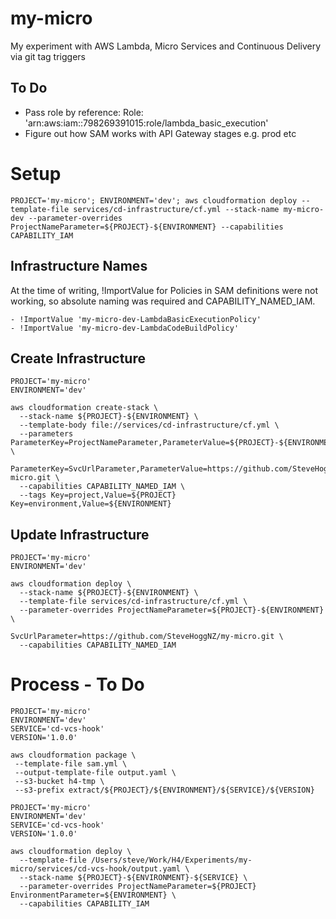 # my-micro
My experiment with AWS Lambda, Micro Services and Continuous Delivery via git tag triggers

## To Do

* Pass role by reference: Role: 'arn:aws:iam::798269391015:role/lambda_basic_execution'
* Figure out how SAM works with API Gateway stages e.g. prod etc

# Setup

```
PROJECT='my-micro'; ENVIRONMENT='dev'; aws cloudformation deploy --template-file services/cd-infrastructure/cf.yml --stack-name my-micro-dev --parameter-overrides ProjectNameParameter=${PROJECT}-${ENVIRONMENT} --capabilities CAPABILITY_IAM
```

## Infrastructure Names

At the time of writing, !ImportValue for Policies in SAM definitions were not working, so absolute naming was required and CAPABILITY_NAMED_IAM.

```
- !ImportValue 'my-micro-dev-LambdaBasicExecutionPolicy'
- !ImportValue 'my-micro-dev-LambdaCodeBuildPolicy'
```


## Create Infrastructure

```
PROJECT='my-micro'
ENVIRONMENT='dev'

aws cloudformation create-stack \
  --stack-name ${PROJECT}-${ENVIRONMENT} \
  --template-body file://services/cd-infrastructure/cf.yml \
  --parameters ParameterKey=ProjectNameParameter,ParameterValue=${PROJECT}-${ENVIRONMENT} \
               ParameterKey=SvcUrlParameter,ParameterValue=https://github.com/SteveHoggNZ/my-micro.git \
  --capabilities CAPABILITY_NAMED_IAM \
  --tags Key=project,Value=${PROJECT} Key=environment,Value=${ENVIRONMENT}
```

## Update Infrastructure

```
PROJECT='my-micro'
ENVIRONMENT='dev'

aws cloudformation deploy \
  --stack-name ${PROJECT}-${ENVIRONMENT} \
  --template-file services/cd-infrastructure/cf.yml \
  --parameter-overrides ProjectNameParameter=${PROJECT}-${ENVIRONMENT} \
                        SvcUrlParameter=https://github.com/SteveHoggNZ/my-micro.git \
  --capabilities CAPABILITY_NAMED_IAM
```

# Process - To Do

```
PROJECT='my-micro'
ENVIRONMENT='dev'
SERVICE='cd-vcs-hook'
VERSION='1.0.0'

aws cloudformation package \
 --template-file sam.yml \
 --output-template-file output.yaml \
 --s3-bucket h4-tmp \
 --s3-prefix extract/${PROJECT}/${ENVIRONMENT}/${SERVICE}/${VERSION}
```

```
PROJECT='my-micro'
ENVIRONMENT='dev'
SERVICE='cd-vcs-hook'
VERSION='1.0.0'

aws cloudformation deploy \
  --template-file /Users/steve/Work/H4/Experiments/my-micro/services/cd-vcs-hook/output.yaml \
  --stack-name ${PROJECT}-${ENVIRONMENT}-${SERVICE} \
  --parameter-overrides ProjectNameParameter=${PROJECT} EnvironmentParameter=${ENVIRONMENT} \
  --capabilities CAPABILITY_IAM
```
